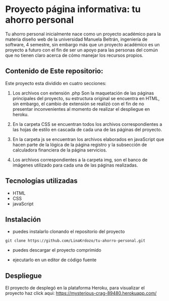 # Proyecto página informativa: tu ahorro personal

Tu ahorro personal inicialmente nace como un proyecto académico para la materia diseño web de la universidad Manuela Beltrán, ingeniería de software, 4 semestre, sin embargo más que un proyecto académico es un proyecto a futuro con el fin de ser un apoyo para las personas del común que no tienen claro acerca de cómo manejar los recursos propios.

## Contenido de Este repositorio:
Este proyecto esta dividido en cuatro secciones:

1. Los archivos con extensión .php Son la maquetación de las páginas principales del proyecto, su estructura original se encuentra en HTML, sin embargo, el cambio de extensión se realizó con el fin de no presentar inconvenientes al momento de realizar el despliegue en heroku.

2. En la carpeta CSS se encuentran todos los archivos correspondientes a las hojas de estilo en cascada de cada una de las páginas del proyecto.
 
3. En la carpeta js se encuentran los archivos elaborados en javaScript que hacen parte de la lógica de la página registro y la subsección de calculadora financiera de la página servicios.

4. Los archivos correspondientes a la carpeta img, son el banco de imágenes utilizado para cada una de las páginas realizadas.

## Tecnologías utilizadas

- HTML
- CSS
- javaScript

## Instalación
- puedes instalarlo clonando el repositorio del proyecto 

```
git clone https://github.com/LinaKrdozo/tu-ahorro-personal.git
```
- puedes descargar el proyecto comprimido 

- ejecutarlo en un editor de código fuente

## Despliegue
El proyecto de desplegó en la plataforma Heroku, para visualizar el proyecto haz click aqui: https://mysterious-crag-89480.herokuapp.com/
